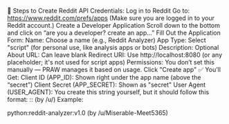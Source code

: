 🔧 Steps to Create Reddit API Credentials:
Log in to Reddit
Go to: https://www.reddit.com/prefs/apps
(Make sure you are logged in to your Reddit account.)
Create a Developer Application
Scroll down to the bottom and click on “are you a developer? create an app...”
Fill Out the Application Form:
Name: Choose a name (e.g., Reddit Analyzer)
App Type: Select "script" (for personal use, like analysis apps or bots)
Description: Optional
About URL: Can leave blank
Redirect URI: Use http://localhost:8080 (or any placeholder; it's not used for script apps)
Permissions: You don’t set this manually — PRAW manages it based on usage.
Click "Create app"
✅ You’ll Get:
Client ID (APP_ID): Shown right under the app name (above the “secret”)
Client Secret (APP_SECRET): Shown as "secret"
User Agent (USER_AGENT): You create this string yourself, but it should follow this format:
<platform>:<app ID>:<version string> (by /u/<reddit username>)
Example:

python:reddit-analyzer:v1.0 (by /u/Miserable-Meet5365)
